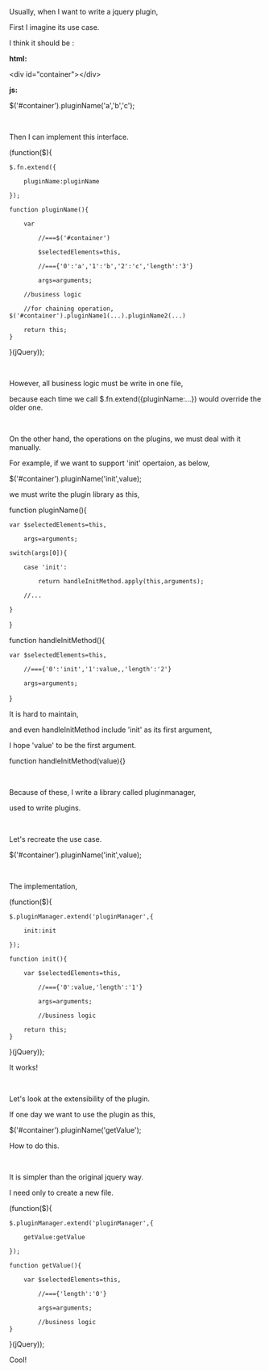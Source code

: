 Usually, when I want to write a jquery plugin, 

First I imagine its use case.

I think it should be :

**html:**

&lt;div id="container"&gt;&lt;/div&gt;

**js:**

$('#container').pluginName('a','b','c');

<br/>

Then I can implement this interface.

(function($){

	$.fn.extend({
	
		pluginName:pluginName
		
	});
	
	function pluginName(){
	
		var 
		
			//===$('#container')
			
			$selectedElements=this,  
			
			//==={'0':'a','1':'b','2':'c','length':'3'}
			
			args=arguments;
			
		//business logic
		
		//for chaining operation, $('#container').pluginName1(...).pluginName2(...)
		
		return this;
	}

}(jQuery));

<br/>

However, all business logic must be write in one file,

because each time we call $.fn.extend({pluginName:...}) would override the older one.

<br/>

On the other hand, the operations on the plugins, we must deal with it manually.

For example, if we want to support 'init' opertaion, as below,

$('#container').pluginName('init',value);

we must write the plugin library as this,

function pluginName(){

	var $selectedElements=this,  
	
		args=arguments;
		
	switch(args[0]){
	
	    case 'init':
		
			return handleInitMethod.apply(this,arguments);
			
		//...
		
	}
	
}

function handleInitMethod(){

	var $selectedElements=this,  
	
		//==={'0':'init','1':value,,'length':'2'}
		
		args=arguments;
		
}

It is hard to maintain, 

and even handleInitMethod include 'init' as its first argument,

I hope 'value' to be the first argument.

function handleInitMethod(value){}

<br/>

Because of these, I write a library called pluginmanager, 

used to write plugins.

<br/>

Let's recreate the use case.

$('#container').pluginName('init',value);

<br/>

The implementation,

(function($){

	$.pluginManager.extend('pluginManager',{
	
		init:init
		
	});
	
	function init(){
	
		var $selectedElements=this,
		
			//==={'0':value,'length':'1'}
			
			args=arguments; 
		
			//business logic
			
		return this;
	}

}(jQuery));

It works!

<br/>

Let's look at the extensibility of the plugin.

If one day we want to use the plugin as this,

$('#container').pluginName('getValue');

How to do this.

<br/>

It is simpler than the original jquery way.

I need only to create a new file.

(function($){

	$.pluginManager.extend('pluginManager',{
	
		getValue:getValue
		
	});
	
	function getValue(){
	
		var $selectedElements=this,
		
			//==={'length':'0'}
			
			args=arguments; 
		
			//business logic
	}
	
}(jQuery));

Cool!
